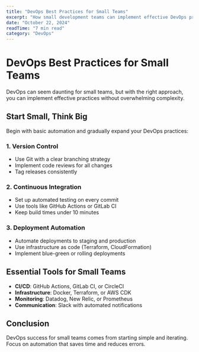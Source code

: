 ```yaml
---
title: "DevOps Best Practices for Small Teams"
excerpt: "How small development teams can implement effective DevOps practices without overwhelming complexity or resource requirements."
date: "October 22, 2024"
readTime: "7 min read"
category: "DevOps"
---
```


# DevOps Best Practices for Small Teams

DevOps can seem daunting for small teams, but with the right approach, you can implement effective practices without overwhelming complexity.

## Start Small, Think Big

Begin with basic automation and gradually expand your DevOps practices:

### 1. Version Control
- Use Git with a clear branching strategy
- Implement code reviews for all changes
- Tag releases consistently

### 2. Continuous Integration
- Set up automated testing on every commit
- Use tools like GitHub Actions or GitLab CI
- Keep build times under 10 minutes

### 3. Deployment Automation
- Automate deployments to staging and production
- Use infrastructure as code (Terraform, CloudFormation)
- Implement blue-green or rolling deployments

## Essential Tools for Small Teams

- **CI/CD**: GitHub Actions, GitLab CI, or CircleCI
- **Infrastructure**: Docker, Terraform, or AWS CDK
- **Monitoring**: Datadog, New Relic, or Prometheus
- **Communication**: Slack with automated notifications

## Conclusion

DevOps success for small teams comes from starting simple and iterating. Focus on automation that saves time and reduces errors.